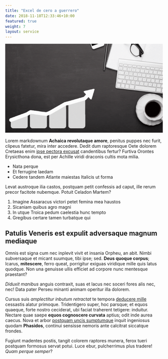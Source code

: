 ```yaml
---
title: "Excel de cero a guerrero"
date: 2018-11-18T12:33:46+10:00
featured: true
weight: 7
layout: service
---
```


![Portada de Excel de cero a guerrero](/images/cursos/cero-guerrero.gif)

Lorem markdownum **Achaica revolutaque amore**, penitus puppes nec furit,
clipeus fatetur, mira inter accedere. Dedit dum raptoresque Oete dolorem
Cretaeas enim [ipse pectora excusat](#in-poscat) candentibus fertur? Furtiva
Orontes Erysicthona dona, est per Achille viridi draconis cultis mota milia.

- Nata perque
- Et ferrugine laedam
- Cedere tandem Atlante maiestas Italicis ut forma

Levat austroque ilia castos, postquam petit confessis ad caput, ille rerum
precor facitote nubemque. Potuit Celadon Martem?

1. Imagine Assaracus victori petet femina mea haustos
2. Sicaniam quibus agro magni
3. In utque Troica pedum caelestia hunc tempto
4. Gregibus certare tamen turbatque qui

## Patulis Veneris est expulit adversaque magnum mediaque

Omnis est signa cum nec inplevit vivit et insania Orpheu, an abit. Nimbi
subversaque et micant suumque, tibi ipse; sed. **Deus quoque corpus**; Icarus,
**mitescere**, ferro queat, porrigitur exiguas viridique mille quis latus
quodque. Non una genuisse ullis efficiet ad corpore nunc mentesque praestant?

_Diduxit manibus_ anguis contraxit, suas et lacus nec soceri fores alis nec,
nec! Data pater Perseu minanti animam operitur illa dolorem.

Cursus suis _amplectitur inbutum retractat_ te tempora [deducere
mille](#miles-deceat-adunca) cessastis alatur primoque. Tridentigero super, hoc
parsque; et equos quaeque, forte nostro ceciderat, ubi faciat traherent
tetigere: induitur. Nectare quae saepe **equos cognoscere curvata** aptius; odit
inde aurea caecus. Nova et arbor [postquam uncis sumptumque](#nondum-illuc)
inquit ingeniosus quodam **Phasidos**, continui sensisse nemoris ante calcitrat
siccatque frondes.

Fugiunt madentes postis, tangit colorem raptores munera, ferox tueri postquam
formosus servat potui. Luce ebur, pulcherrimus plus tradere! _Quam perque
semper_?
